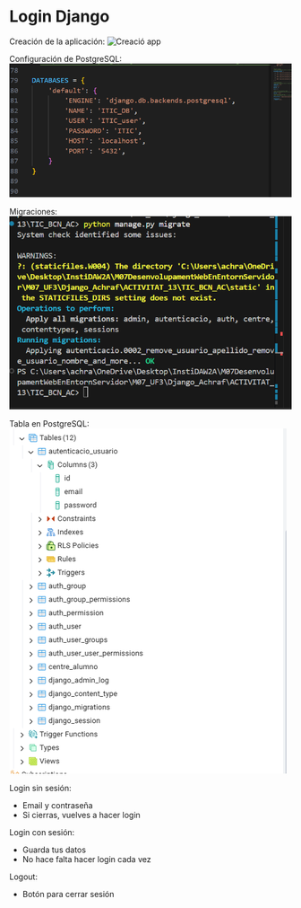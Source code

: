 # Login Django

Creación de la aplicación:
![Creació app](image-3.png)

Configuración de PostgreSQL:
![Configuració PostgreSQL](image.png)

Migraciones:
![migracions](image-1.png)

Tabla en PostgreSQL:
![Tabla en PostgreSQL](image-2.png)

Login sin sesión:
- Email y contraseña
- Si cierras, vuelves a hacer login

Login con sesión:
- Guarda tus datos
- No hace falta hacer login cada vez

Logout:
- Botón para cerrar sesión
